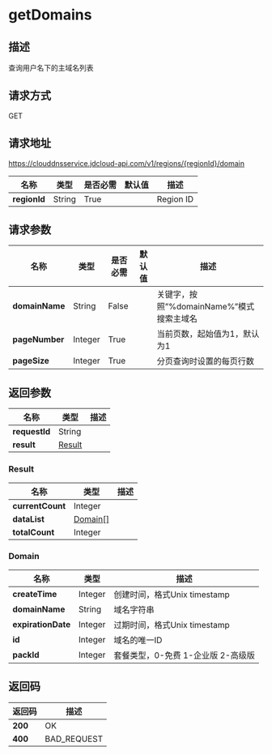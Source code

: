 # getDomains


## 描述
查询用户名下的主域名列表

## 请求方式
GET

## 请求地址
https://clouddnsservice.jdcloud-api.com/v1/regions/{regionId}/domain

|名称|类型|是否必需|默认值|描述|
|---|---|---|---|---|
|**regionId**|String|True||Region ID|

## 请求参数
|名称|类型|是否必需|默认值|描述|
|---|---|---|---|---|
|**domainName**|String|False||关键字，按照”%domainName%”模式搜索主域名|
|**pageNumber**|Integer|True||当前页数，起始值为1，默认为1|
|**pageSize**|Integer|True||分页查询时设置的每页行数|


## 返回参数
|名称|类型|描述|
|---|---|---|
|**requestId**|String||
|**result**|[Result](##Result)||


### <a name="Result">Result</a>
|名称|类型|描述|
|---|---|---|
|**currentCount**|Integer||
|**dataList**|[Domain[]](##Domain)||
|**totalCount**|Integer||
### <a name="Domain">Domain</a>
|名称|类型|描述|
|---|---|---|
|**createTime**|Integer|创建时间，格式Unix timestamp|
|**domainName**|String|域名字符串|
|**expirationDate**|Integer|过期时间，格式Unix timestamp|
|**id**|Integer|域名的唯一ID|
|**packId**|Integer|套餐类型，0-免费 1-企业版 2-高级版|

## 返回码
|返回码|描述|
|---|---|
|**200**|OK|
|**400**|BAD_REQUEST|
